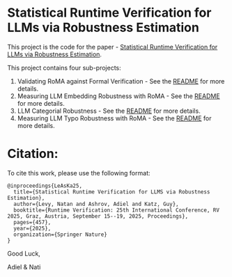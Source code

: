 # Statistical Runtime Verification for LLMs via Robustness Estimation
This project is the code for the paper - [Statistical Runtime Verification for LLMs via Robustness Estimation](https://arxiv.org/pdf/2504.17723).

This project contains four sub-projects:

1. Validating RoMA against Formal Verification -  See the [README](validate-RoMA-with-exact-count/) for more details.
2. Measuring LLM Embedding Robustness with RoMA - See the   [README](llm-embedding-robustness-with-RoMA/) for more details.
3. LLM Categorial Robustness - See the  [README](llm-categorial-robustness/) for more details.
4. Measuring LLM Typo Robustness with RoMA - See the [README](llm-typo-robustness-with-RoMA/) for more details.

# Citation:

To cite this work, please use the following format:

    @inproceedings{LeAsKa25,
      title={Statistical Runtime Verification for LLMS via Robustness Estimation},
      author={Levy, Natan and Ashrov, Adiel and Katz, Guy},
      booktitle={Runtime Verification: 25th International Conference, RV 2025, Graz, Austria, September 15--19, 2025, Proceedings},
      pages={457},
      year={2025},
      organization={Springer Nature}
    }

Good Luck,

Adiel & Nati
